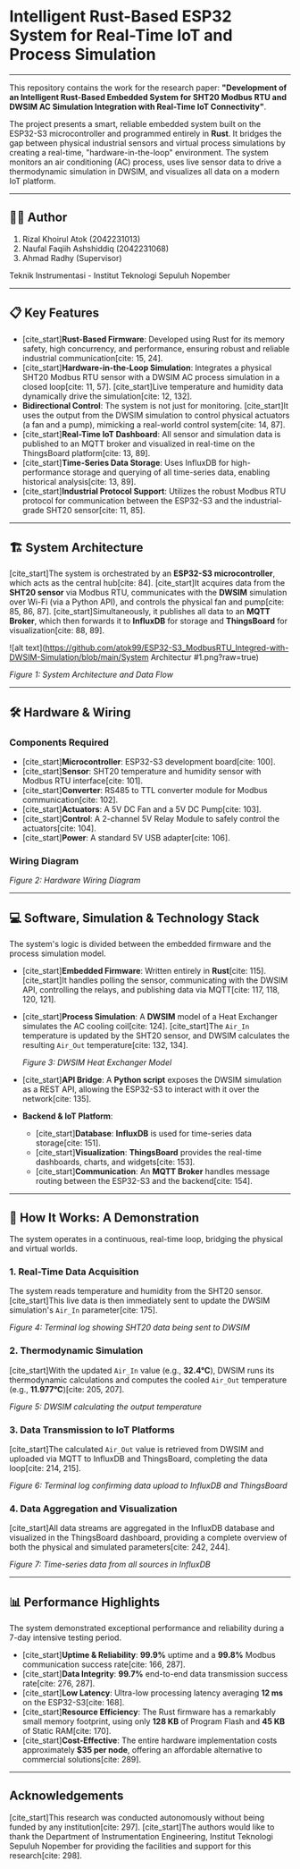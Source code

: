 # Intelligent Rust-Based ESP32 System for Real-Time IoT and Process Simulation
---

This repository contains the work for the research paper: **"Development of an Intelligent Rust-Based Embedded System for SHT20 Modbus RTU and DWSIM AC Simulation Integration with Real-Time IoT Connectivity"**.

The project presents a smart, reliable embedded system built on the ESP32-S3 microcontroller and programmed entirely in **Rust**. It bridges the gap between physical industrial sensors and virtual process simulations by creating a real-time, "hardware-in-the-loop" environment. The system monitors an air conditioning (AC) process, uses live sensor data to drive a thermodynamic simulation in DWSIM, and visualizes all data on a modern IoT platform.

---

## 👨‍💻 Author
1. Rizal Khoirul Atok (2042231013)
2. Naufal Faqiih Ashshiddiq (2042231068)
3. Ahmad Radhy (Supervisor)

Teknik Instrumentasi - Institut Teknologi Sepuluh Nopember

---

## 📋 Key Features

* [cite_start]**Rust-Based Firmware**: Developed using Rust for its memory safety, high concurrency, and performance, ensuring robust and reliable industrial communication[cite: 15, 24].
* [cite_start]**Hardware-in-the-Loop Simulation**: Integrates a physical SHT20 Modbus RTU sensor with a DWSIM AC process simulation in a closed loop[cite: 11, 57]. [cite_start]Live temperature and humidity data dynamically drive the simulation[cite: 12, 132].
* **Bidirectional Control**: The system is not just for monitoring. [cite_start]It uses the output from the DWSIM simulation to control physical actuators (a fan and a pump), mimicking a real-world control system[cite: 14, 87].
* [cite_start]**Real-Time IoT Dashboard**: All sensor and simulation data is published to an MQTT broker and visualized in real-time on the ThingsBoard platform[cite: 13, 89].
* [cite_start]**Time-Series Data Storage**: Uses InfluxDB for high-performance storage and querying of all time-series data, enabling historical analysis[cite: 13, 89].
* [cite_start]**Industrial Protocol Support**: Utilizes the robust Modbus RTU protocol for communication between the ESP32-S3 and the industrial-grade SHT20 sensor[cite: 11, 85].

---

## 🏗️ System Architecture

[cite_start]The system is orchestrated by an **ESP32-S3 microcontroller**, which acts as the central hub[cite: 84]. [cite_start]It acquires data from the **SHT20 sensor** via Modbus RTU, communicates with the **DWSIM** simulation over Wi-Fi (via a Python API), and controls the physical fan and pump[cite: 85, 86, 87]. [cite_start]Simultaneously, it publishes all data to an **MQTT Broker**, which then forwards it to **InfluxDB** for storage and **ThingsBoard** for visualization[cite: 88, 89].

![alt text](https://github.com/atok99/ESP32-S3_ModbusRTU_Integred-with-DWSIM-Simulation/blob/main/System Architectur #1.png?raw=true)

*Figure 1: System Architecture and Data Flow*

---

## 🛠️ Hardware & Wiring

### Components Required

* [cite_start]**Microcontroller**: ESP32-S3 development board[cite: 100].
* [cite_start]**Sensor**: SHT20 temperature and humidity sensor with Modbus RTU interface[cite: 101].
* [cite_start]**Converter**: RS485 to TTL converter module for Modbus communication[cite: 102].
* [cite_start]**Actuators**: A 5V DC Fan and a 5V DC Pump[cite: 103].
* [cite_start]**Control**: A 2-channel 5V Relay Module to safely control the actuators[cite: 104].
* [cite_start]**Power**: A standard 5V USB adapter[cite: 106].

### Wiring Diagram


*Figure 2: Hardware Wiring Diagram*

---

## 💻 Software, Simulation & Technology Stack

The system's logic is divided between the embedded firmware and the process simulation model.

* [cite_start]**Embedded Firmware**: Written entirely in **Rust**[cite: 115]. [cite_start]It handles polling the sensor, communicating with the DWSIM API, controlling the relays, and publishing data via MQTT[cite: 117, 118, 120, 121].
* [cite_start]**Process Simulation**: A **DWSIM** model of a Heat Exchanger simulates the AC cooling coil[cite: 124]. [cite_start]The `Air_In` temperature is updated by the SHT20 sensor, and DWSIM calculates the resulting `Air_Out` temperature[cite: 132, 134].
    
    *Figure 3: DWSIM Heat Exchanger Model*
* [cite_start]**API Bridge**: A **Python script** exposes the DWSIM simulation as a REST API, allowing the ESP32-S3 to interact with it over the network[cite: 135].
* **Backend & IoT Platform**:
    * [cite_start]**Database**: **InfluxDB** is used for time-series data storage[cite: 151].
    * [cite_start]**Visualization**: **ThingsBoard** provides the real-time dashboards, charts, and widgets[cite: 153].
    * [cite_start]**Communication**: An **MQTT Broker** handles message routing between the ESP32-S3 and the backend[cite: 154].

---

## 🚀 How It Works: A Demonstration

The system operates in a continuous, real-time loop, bridging the physical and virtual worlds.

### 1. Real-Time Data Acquisition
The system reads temperature and humidity from the SHT20 sensor. [cite_start]This live data is then immediately sent to update the DWSIM simulation's `Air_In` parameter[cite: 175].


*Figure 4: Terminal log showing SHT20 data being sent to DWSIM*

### 2. Thermodynamic Simulation
[cite_start]With the updated `Air_In` value (e.g., **32.4°C**), DWSIM runs its thermodynamic calculations and computes the cooled `Air_Out` temperature (e.g., **11.977°C**)[cite: 205, 207].


*Figure 5: DWSIM calculating the output temperature*

### 3. Data Transmission to IoT Platforms
[cite_start]The calculated `Air_Out` value is retrieved from DWSIM and uploaded via MQTT to InfluxDB and ThingsBoard, completing the data loop[cite: 214, 215].


*Figure 6: Terminal log confirming data upload to InfluxDB and ThingsBoard*

### 4. Data Aggregation and Visualization
[cite_start]All data streams are aggregated in the InfluxDB database and visualized in the ThingsBoard dashboard, providing a complete overview of both the physical and simulated parameters[cite: 242, 244].


*Figure 7: Time-series data from all sources in InfluxDB*

---

## 📊 Performance Highlights

The system demonstrated exceptional performance and reliability during a 7-day intensive testing period.

* [cite_start]**Uptime & Reliability**: **99.9%** uptime and a **99.8%** Modbus communication success rate[cite: 166, 287].
* [cite_start]**Data Integrity**: **99.7%** end-to-end data transmission success rate[cite: 276, 287].
* [cite_start]**Low Latency**: Ultra-low processing latency averaging **12 ms** on the ESP32-S3[cite: 168].
* [cite_start]**Resource Efficiency**: The Rust firmware has a remarkably small memory footprint, using only **128 KB** of Program Flash and **45 KB** of Static RAM[cite: 170].
* [cite_start]**Cost-Effective**: The entire hardware implementation costs approximately **$35 per node**, offering an affordable alternative to commercial solutions[cite: 289].

---

## Acknowledgements

[cite_start]This research was conducted autonomously without being funded by any institution[cite: 297]. [cite_start]The authors would like to thank the Department of Instrumentation Engineering, Institut Teknologi Sepuluh Nopember for providing the facilities and support for this research[cite: 298].
